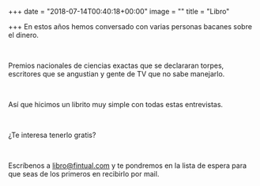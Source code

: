 +++
date = "2018-07-14T00:40:18+00:00"
image = ""
title = "Libro"

+++
En estos años hemos conversado con varias personas bacanes sobre el dinero. 

<br>

Premios nacionales de ciencias exactas que se declararan torpes, escritores que se angustian y gente de TV que no sabe manejarlo.

<br>

Así que hicimos un librito muy simple con todas estas entrevistas.

<br>

¿Te interesa tenerlo gratis?

<br>

Escríbenos a libro@fintual.com y te pondremos en la lista de espera para que seas de los primeros en recibirlo por mail.